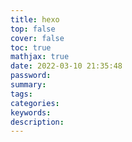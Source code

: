 ```yaml
---
title: hexo
top: false
cover: false
toc: true
mathjax: true
date: 2022-03-10 21:35:48
password:
summary:
tags:
categories:
keywords:
description:
---
```

